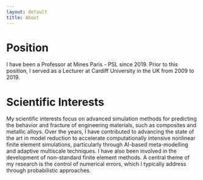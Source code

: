 ```yaml
---
layout: default
title: About
---
```


# Position

I have been a Professor at Mines Paris - PSL since 2019. Prior to this position, I served as a Lecturer at Cardiff University in the UK from 2009 to 2019.

# Scientific Interests

My scientific interests focus on advanced simulation methods for predicting the behavior and fracture of engineering materials, such as composites and metallic alloys. Over the years, I have contributed to advancing the state of the art in model reduction to accelerate computationally intensive nonlinear finite element simulations, particularly through AI-based meta-modelling and adaptive multiscale techniques. I have also been involved in the development of non-standard finite element methods. A central theme of my research is the control of numerical errors, which I typically address through probabilistic approaches.
